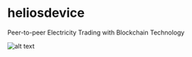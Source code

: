 # heliosdevice
Peer-to-peer Electricity Trading with Blockchain Technology

![alt text](https://github.com/miguelrfernandes/helios/blob/main/screenshot/ide.png?raw=true)
